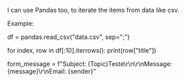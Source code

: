 I can use Pandas too, to iterate the items from data like csv.

Example:

df = pandas.read_csv("data.csv", sep=";")

for index, row in df[:10].iterrows():
    print(row["title"])

form_message = f"Subject: (Topic)Teste\r\n\r\nMessage: {message}\r\nEmail: {sender}"
